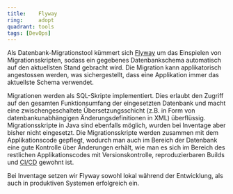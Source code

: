 ```yaml
---
title:    Flyway  
ring:     adopt  
quadrant: tools
tags: [DevOps]
---
```


Als Datenbank-Migrationstool kümmert sich [Flyway][flyway] um das Einspielen von Migrationsskripten, sodass ein
gegebenes Datenbankschema automatisch auf den aktuellsten Stand gebracht wird. Die Migration kann applikatorisch
angestossen werden, was sichergestellt, dass eine Applikation immer das aktuellste Schema verwendet. 

Migrationen werden als SQL-Skripte implementiert. Dies erlaubt den Zugriff auf den gesamten Funktionsumfang der
eingesetzten Datenbank und macht eine zwischengeschaltete Übersetzungsschicht (z.B. in Form von datenbankunabhängigen
Änderungsdefinitionen in XML) überflüssig. Migrationsskripte in Java sind ebenfalls möglich, wurden bei Inventage aber
bisher nicht eingesetzt. Die Migrationsskripte werden zusammen mit dem Applikationscode gepflegt, wodurch man auch im
Bereich der Datenbank eine gute Kontrolle über Änderungen erhält, wie man es sich im Bereich des restlichen
Applikationscodes mit Versionskontrolle, reproduzierbaren Builds und [CI/CD][cicd] gewohnt ist. 

Bei Inventage setzen wir Flyway sowohl lokal während der Entwicklung, als auch in produktiven Systemen erfolgreich ein.

[flyway]: https://flywaydb.org/
[cicd]: /concepts-and-methods/ci-cd
